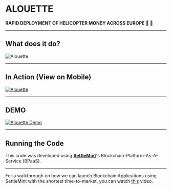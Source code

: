 # ALOUETTE
**RAPID DEPLOYMENT OF HELICOPTER MONEY ACROSS EUROPE** :helicopter: :money_with_wings: 

___
## What does it do?

![Alouette](https://github.com/alouette-admin/alouette-app/blob/master/images/Alouette_flow.png "Alouette Helicopter Money")

___
## In Action (View on Mobile)

[![Alouette](https://github.com/alouette-admin/alouette-app/blob/master/images/alouette.ico "Alouette Helicopter Money")](https://hellicopter.bubbleapps.io)

___
## DEMO

[![Alouette Demo](http://img.youtube.com/vi/BNF1fHBCGi0/0.jpg)](http://www.youtube.com/watch?v=BNF1fHBCGi0)

___
## Running the Code

This code was developed using [**SettleMint**](https://settlemint.com)'s Blockchain-Platform-As-A-Service (BPaaS).

___
For a walkthrough on how we can launch Blockchain Applications using SettleMint with the shortest time-to-market, you can watch [this](https://www.youtube.com/watch?v=yN9pe9k_NfA) video.
